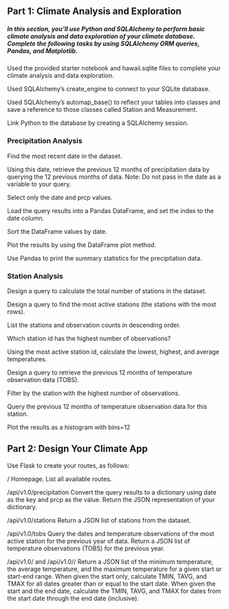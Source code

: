 ## Part 1: Climate Analysis and Exploration

##### In this section, you’ll use Python and SQLAlchemy to perform basic climate analysis and data exploration of your climate database. Complete the following tasks by using SQLAlchemy ORM queries, Pandas, and Matplotlib.

Used the provided starter notebook and hawaii.sqlite files to complete your climate analysis and data exploration.

Used SQLAlchemy’s create_engine to connect to your SQLite database.

Used SQLAlchemy’s automap_base() to reflect your tables into classes and save a reference to those classes called Station and Measurement.

Link Python to the database by creating a SQLAlchemy session.


### Precipitation Analysis

Find the most recent date in the dataset.

Using this date, retrieve the previous 12 months of precipitation data by querying the 12 previous months of data. Note: Do not pass in the date as a variable to your query.

Select only the date and prcp values.

Load the query results into a Pandas DataFrame, and set the index to the date column.

Sort the DataFrame values by date.

Plot the results by using the DataFrame plot method.

Use Pandas to print the summary statistics for the precipitation data.


### Station Analysis

Design a query to calculate the total number of stations in the dataset.

Design a query to find the most active stations (the stations with the most rows).

List the stations and observation counts in descending order.

Which station id has the highest number of observations?

Using the most active station id, calculate the lowest, highest, and average temperatures.

Design a query to retrieve the previous 12 months of temperature observation data (TOBS).

Filter by the station with the highest number of observations.

Query the previous 12 months of temperature observation data for this station.

Plot the results as a histogram with bins=12


## Part 2: Design Your Climate App


Use Flask to create your routes, as follows:


/
Homepage.
List all available routes.


/api/v1.0/precipitation
Convert the query results to a dictionary using date as the key and prcp as the value.
Return the JSON representation of your dictionary.


/api/v1.0/stations
Return a JSON list of stations from the dataset.


/api/v1.0/tobs
Query the dates and temperature observations of the most active station for the previous year of data.
Return a JSON list of temperature observations (TOBS) for the previous year.


/api/v1.0/<start> and /api/v1.0/<start>/<end>
Return a JSON list of the minimum temperature, the average temperature, and the maximum temperature for a given start or start-end range.
When given the start only, calculate TMIN, TAVG, and TMAX for all dates greater than or equal to the start date.
When given the start and the end date, calculate the TMIN, TAVG, and TMAX for dates from the start date through the end date (inclusive).


